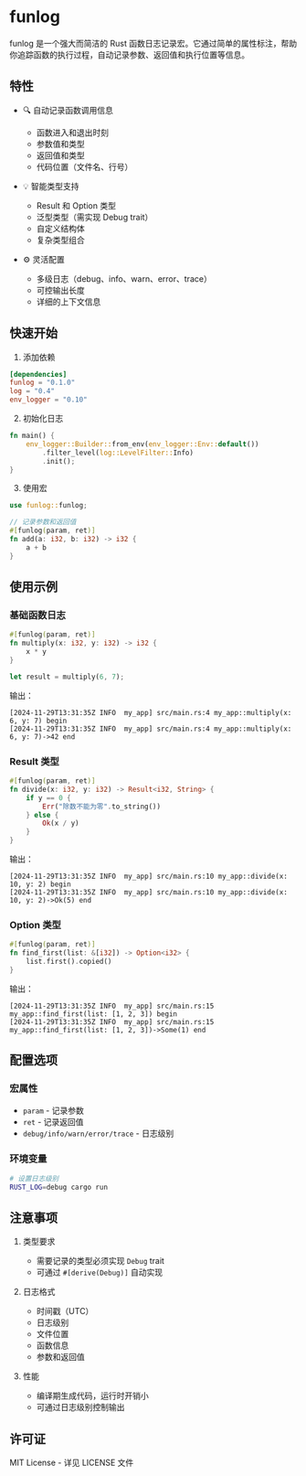 # funlog

funlog 是一个强大而简洁的 Rust 函数日志记录宏。它通过简单的属性标注，帮助你追踪函数的执行过程，自动记录参数、返回值和执行位置等信息。

## 特性

- 🔍 自动记录函数调用信息
  - 函数进入和退出时刻
  - 参数值和类型
  - 返回值和类型
  - 代码位置（文件名、行号）

- 💡 智能类型支持
  - Result 和 Option 类型
  - 泛型类型（需实现 Debug trait）
  - 自定义结构体
  - 复杂类型组合

- ⚙️ 灵活配置
  - 多级日志（debug、info、warn、error、trace）
  - 可控输出长度
  - 详细的上下文信息

## 快速开始

1. 添加依赖
```toml
[dependencies]
funlog = "0.1.0"
log = "0.4"
env_logger = "0.10"
```

2. 初始化日志
```rust
fn main() {
    env_logger::Builder::from_env(env_logger::Env::default())
        .filter_level(log::LevelFilter::Info)
        .init();
}
```

3. 使用宏
```rust
use funlog::funlog;

// 记录参数和返回值
#[funlog(param, ret)]
fn add(a: i32, b: i32) -> i32 {
    a + b
}
```

## 使用示例

### 基础函数日志
```rust
#[funlog(param, ret)]
fn multiply(x: i32, y: i32) -> i32 {
    x * y
}

let result = multiply(6, 7);
```
输出：
```
[2024-11-29T13:31:35Z INFO  my_app] src/main.rs:4 my_app::multiply(x: 6, y: 7) begin
[2024-11-29T13:31:35Z INFO  my_app] src/main.rs:4 my_app::multiply(x: 6, y: 7)->42 end
```

### Result 类型
```rust
#[funlog(param, ret)]
fn divide(x: i32, y: i32) -> Result<i32, String> {
    if y == 0 {
        Err("除数不能为零".to_string())
    } else {
        Ok(x / y)
    }
}
```
输出：
```
[2024-11-29T13:31:35Z INFO  my_app] src/main.rs:10 my_app::divide(x: 10, y: 2) begin
[2024-11-29T13:31:35Z INFO  my_app] src/main.rs:10 my_app::divide(x: 10, y: 2)->Ok(5) end
```

### Option 类型
```rust
#[funlog(param, ret)]
fn find_first(list: &[i32]) -> Option<i32> {
    list.first().copied()
}
```
输出：
```
[2024-11-29T13:31:35Z INFO  my_app] src/main.rs:15 my_app::find_first(list: [1, 2, 3]) begin
[2024-11-29T13:31:35Z INFO  my_app] src/main.rs:15 my_app::find_first(list: [1, 2, 3])->Some(1) end
```

## 配置选项

### 宏属性
- `param` - 记录参数
- `ret` - 记录返回值
- `debug/info/warn/error/trace` - 日志级别

### 环境变量
```bash
# 设置日志级别
RUST_LOG=debug cargo run
```

## 注意事项

1. 类型要求
   - 需要记录的类型必须实现 `Debug` trait
   - 可通过 `#[derive(Debug)]` 自动实现

2. 日志格式
   - 时间戳（UTC）
   - 日志级别
   - 文件位置
   - 函数信息
   - 参数和返回值

3. 性能
   - 编译期生成代码，运行时开销小
   - 可通过日志级别控制输出

## 许可证

MIT License - 详见 LICENSE 文件
